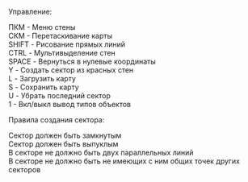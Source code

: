 Управление:

ПКМ - Меню стены  
СКМ - Перетаскивание карты  
SHIFT - Рисование прямых линий  
CTRL - Мультивыделение стен  
SPACE - Вернуться в нулевые координаты  
Y - Создать сектор из красных стен  
L - Загрузить карту  
S - Сохранить карту  
U - Убрать последний сектор  
1 - Вкл/выкл вывод типов объектов  

Правила создания сектора:  

Сектор должен быть замкнутым  
Сектор должен быть выпуклым  
В секторе не должно быть двух параллельных линий  
В секторе не должно быть не имеющих с ним общих точек других секторов
